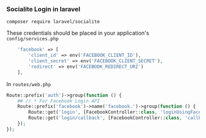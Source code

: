 ### Socialite Login in laravel ###

```composer 
composer require laravel/socialite
```

These credentials should be placed in your application's ``config/services.php``
```php 
    'facebook' => [
        'client_id' => env('FACEBOOK_CLIENT_ID'),
        'client_secret' => env('FACEBOOK_CLIENT_SECRET'),
        'redirect' => env('FACEBOOK_REDIRECT_URI')
    ],
```
In ``routes/web.php``
```php
Route::prefix('auth')->group(function () {
    ## // * For Facebook Login API
    Route::prefix('facebook')->name('facebook.')->group(function () {
        Route::get('login', [FacebookController::class, 'loginUsingFacebook']);
        Route::get('login/callback', [FacebookController::class, 'callbackFromFacebook']);
    });
});
```